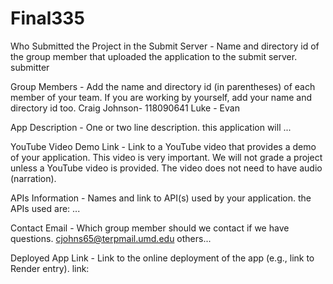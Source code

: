 # Final335

Who Submitted the Project in the Submit Server - Name and directory id of the group member that uploaded the application to the submit server.
submitter

Group Members - Add the name and directory id (in parentheses) of each member of your team. If you are working by yourself, add your name and directory id too.
Craig Johnson- 118090641
Luke - 
Evan

App Description - One or two line description.
this application will ...

YouTube Video Demo Link - Link to a YouTube video that provides a demo of your application. This video is very important. We will not grade a project unless a YouTube video is provided. The video does not need to have audio (narration).

APIs Information - Names and link to API(s) used by your application.
the APIs used are: ...

Contact Email - Which group member should we contact if we have questions.
cjohns65@terpmail.umd.edu
others...

Deployed App Link - Link to the online deployment of the app (e.g., link to Render entry).
link: 
